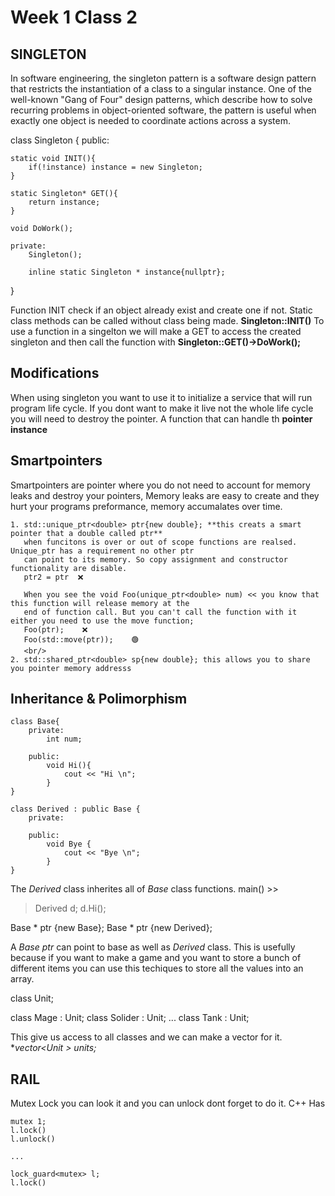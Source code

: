 # Week 1 Class 2

## SINGLETON

In software engineering, the singleton pattern is a software design pattern that restricts the instantiation of a 
class to a singular instance. One of the well-known "Gang of Four" design patterns, which describe how to solve 
recurring problems in object-oriented software, the pattern is useful when exactly one object is needed to 
coordinate actions across a system.



class Singleton 
{
    public:
    
    static void INIT(){ 
        if(!instance) instance = new Singleton;
    }

    static Singleton* GET(){
        return instance;
    }

    void DoWork();

    private:
        Singleton();

        inline static Singleton * instance{nullptr};
}



Function INIT check if an object already exist and create one if not. 
Static class methods can be called without class being made. **Singleton::INIT()**
To use a function in a singelton we will make a GET to access the created singleton and then call
the function with **Singleton::GET()->DoWork();**

## Modifications 

When using singleton you want to use it to initialize a service that will run program life cycle.
If you dont want to make it live not the whole life cycle you will need to destroy the pointer.
A function that can handle th **pointer instance**

## Smartpointers

Smartpointers are pointer where you do not need to account for memory leaks and destroy your pointers,
Memory leaks are easy to create and they hurt your programs preformance, memory accumalates over time.

    1. std::unique_ptr<double> ptr{new double}; **this creats a smart pointer that a double called ptr**
       when funcitons is over or out of scope functions are realsed. Unique_ptr has a requirement no other ptr
       can point to its memory. So copy assignment and constructor functionality are disable. 
       ptr2 = ptr  ❌

       When you see the void Foo(unique_ptr<double> num) << you know that this function will release memory at the 
       end of function call. But you can't call the function with it either you need to use the move function;
       Foo(ptr);    ❌
       Foo(std::move(ptr));    🟢
       <br/>
    2. std::shared_ptr<double> sp{new double}; this allows you to share you pointer memory addresss

## Inheritance & Polimorphism 


    class Base{
        private:
            int num;

        public:
            void Hi(){
                cout << "Hi \n";
            }
    }

    class Derived : public Base {
        private:

        public: 
            void Bye {
                cout << "Bye \n"; 
            }
    }



The *Derived* class inherites all of *Base* class functions.
main() >>

> Derived d;
> d.Hi();

Base * ptr {new Base};
Base * ptr {new Derived};

A *Base ptr* can point to base as well as *Derived* class. This is usefully because if you want to make a game
and you want to store a bunch of different items you can use this techiques to store all the values into an 
array. 



class Unit;

class Mage : Unit;
class Solider : Unit;
    ...
class Tank : Unit;



This give us access to all classes and we can make a vector for it. **vector<Unit *> units;**


## RAIL <LOOK UP>

Mutex Lock you can look it and you can unlock dont forget to do it. C++ Has 



    mutex 1;
    l.lock()
    l.unlock()

    ... 

    lock_guard<mutex> l;
    l.lock()

